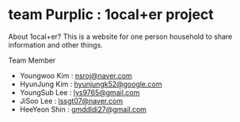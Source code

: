 # team Purplic : 1ocal+er project 

About 1ocal+er? 
This is a website for one person household to share information and other things.

Team Member
- Youngwoo Kim : nsroj@naver.com
- HyunJung Kim : hyunjungk52@google.com
- YoungSub Lee : lys9765@gmail.com
- JiSoo Lee : lssgt07@naver.com 
- HeeYeon Shin : gmddldi27@gmail.com
